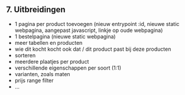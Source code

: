 ## 7. Uitbreidingen
- 1 pagina per product toevoegen (nieuw entrypoint :id, nieuwe static webpagina, aangepast javascript, linkje op oude webpagina)
- 1 bestelpagina (nieuwe static webpagina)
- meer tabellen en producten
- wie dit kocht kocht ook dat / dit product past bij deze producten 
- sorteren
- meerdere plaatjes per product
- verschillende eigenschappen per soort (1:1)
- varianten, zoals maten
- prijs range filter 
- ...
